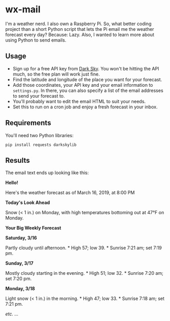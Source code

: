 # wx-mail

I'm a weather nerd. I also own a Raspberry Pi. So, what better coding project than a short Python script that lets the Pi email me the weather forecast every day? Because: Lazy. Also, I wanted to learn more about using Python to send emails.

## Usage

* Sign up for a free API key from [Dark Sky](https://darksky.net/dev). You won't be hitting the API much, so the free plan will work just fine.
* Find the latitude and longitude of the place you want for your forecast.
* Add those coordinates, your API key and your email information to `settings.py`. In there, you can also specify a list of the email addresses to send your forecast to.
* You'll probably want to edit the email HTML to suit your needs.
* Set this to run on a cron job and enjoy a fresh forecast in your inbox.

## Requirements

You'll need two Python libraries:

```
pip install requests darkskylib
```

## Results

The email text ends up looking like this:



**Hello!**

Here's the weather forecast as of March 16, 2019, at 8:00 PM

**Today's Look Ahead**

Snow (< 1 in.) on Monday, with high temperatures bottoming out at 47°F on Monday.

**Your Big Weekly Forecast**

**Saturday, 3/16**

Partly cloudy until afternoon.
\* High 57; low 39. 
\* Sunrise 7:21 am; set 7:19 pm.

**Sunday, 3/17**

Mostly cloudy starting in the evening.
\* High 51; low 32. 
\* Sunrise 7:20 am; set 7:20 pm.

**Monday, 3/18**

Light snow (< 1 in.) in the morning.
\* High 47; low 33. 
\* Sunrise 7:18 am; set 7:21 pm.

*etc. ...*